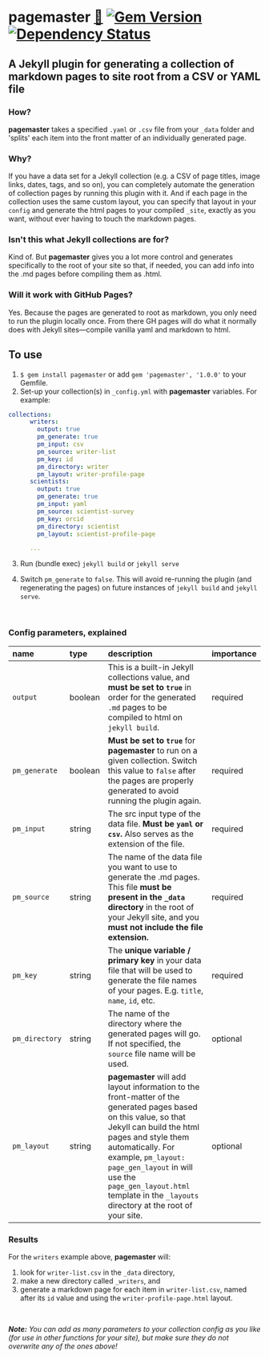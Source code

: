# pagemaster [:gem:](https://rubygems.org/gems/pagemaster) [![Gem Version](https://badge.fury.io/rb/pagemaster.svg)](https://badge.fury.io/rb/pagemaster) [![Dependency Status](https://gemnasium.com/badges/github.com/mnyrop/pagemaster.svg)](https://gemnasium.com/github.com/mnyrop/pagemaster)
## A Jekyll plugin for generating a collection of markdown pages to site root from a CSV or YAML file

### How?

**pagemaster** takes a specified `.yaml` or `.csv` file from your `_data` folder and 'splits' each item into the front matter of an individually generated page.

### Why?

If you have a data set for a Jekyll collection (e.g. a CSV of page titles, image links, dates, tags, and so on), you can completely automate the generation of collection pages by running this plugin with it. And if each page in the collection uses the same custom layout, you can specify that layout in your `config` and generate the html pages to your compiled `_site`, exactly as you want, without ever having to touch the markdown pages.

### Isn't this what Jekyll collections are for?

Kind of. But **pagemaster** gives you a lot more control and generates specifically to the root of your site so that, if needed, you can add info into the .md pages before compiling them as .html.

### Will it work with GitHub Pages?

Yes. Because the pages are generated to root as markdown, you only need to run the plugin locally once. From there GH pages will do what it normally does with Jekyll sites—compile vanilla yaml and markdown to html.

## To use
1. `$ gem install pagemaster` or add `gem 'pagemaster', '1.0.0'` to your Gemfile.
2. Set-up your collection(s) in `_config.yml` with **pagemaster** variables. For example:
```yaml
collections:
      writers:
        output: true
        pm_generate: true
        pm_input: csv
        pm_source: writer-list
        pm_key: id
        pm_directory: writer
        pm_layout: writer-profile-page
      scientists:
        output: true
        pm_generate: true
        pm_input: yaml
        pm_source: scientist-survey
        pm_key: orcid
        pm_directory: scientist
        pm_layout: scientist-profile-page

      ...
```
3. Run (bundle exec) `jekyll build` or `jekyll serve`

4. Switch `pm_generate` to `false`. This will avoid re-running the plugin (and regenerating the pages) on future instances of `jekyll build` and `jekyll serve`.

<br>

### Config parameters, explained

| name | type | description | importance 	|
|:------|:------|:-------------|:-------------|
| `output` 	| boolean | This is a built-in Jekyll collections value, and **must be set to `true`** in order for the generated `.md` pages to be compiled to html on `jekyll build`. 	| required 	|  
| `pm_generate` 	| boolean | **Must be set to `true`** for **pagemaster** to run on a given collection. Switch this value to `false` after the pages are properly generated to avoid running the plugin again. 	| required 	|
| `pm_input`   | string | The src input type of the data file. **Must be `yaml` or `csv`.** Also serves as the extension of the file.  | required   |
| `pm_source` 	| string | The name of the data file you want to use to generate the .md pages. This file **must be present in the `_data` directory** in the root of your Jekyll site, and you **must not include the file extension.** 	| required 	|
| `pm_key` 	| string | The **unique variable / primary key** in your data file that will be used to generate the file names of your pages. E.g. `title`, `name`, `id`, etc. 	| required 	|
| `pm_directory` 	| string | The name of the directory where the generated pages will go. If not specified, the `source` file name will be used. 	| optional 	|
| `pm_layout` 	| string | **pagemaster** will add layout information to the front-matter of the generated pages based on this value, so that Jekyll can build the html pages and style them automatically. For example,  `pm_layout: page_gen_layout` in will use the `page_gen_layout.html` template in the `_layouts` directory at the root of your site. | optional 	|


### Results

For the `writers` example above, **pagemaster** will:
1.  look for `writer-list.csv` in the `_data` directory,
2. make a new directory called `_writers`, and
3. generate a markdown page for each item in `writer-list.csv`, named after its `id` value and using the `writer-profile-page.html` layout.

<br>

*__Note:__ You can add as many parameters to your collection config as you like (for use in other functions for your site), but make sure they do not overwrite any of the ones above!*

<br>
